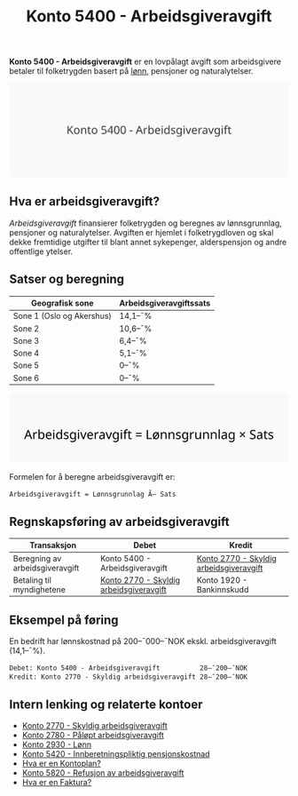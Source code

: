 ﻿---
title: "Konto 5400 - Arbeidsgiveravgift"
meta_title: "5400-arbeidsgiveravgift"
meta_description: '**Konto 5400 - Arbeidsgiveravgift** er en lovpålagt avgift som arbeidsgivere betaler til folketrygden basert på [lønn](/blogs/kontoplan/2930-lonn Konto 2930...'
slug: 5400-arbeidsgiveravgift
type: blog
layout: pages/single
---

**Konto 5400 - Arbeidsgiveravgift** er en lovpålagt avgift som arbeidsgivere betaler til folketrygden basert på [lønn](/blogs/kontoplan/2930-lonn "Konto 2930 - Lønn"), pensjoner og naturalytelser.

![Illustrasjon av konto 5400 arbeidsgiveravgift](5400-arbeidsgiveravgift-image.svg)

## Hva er arbeidsgiveravgift?

*Arbeidsgiveravgift* finansierer folketrygden og beregnes av lønnsgrunnlag, pensjoner og naturalytelser. Avgiften er hjemlet i folketrygdloven og skal dekke fremtidige utgifter til blant annet sykepenger, alderspensjon og andre offentlige ytelser.

## Satser og beregning

| Geografisk sone                     | Arbeidsgiveravgiftssats |
|-------------------------------------|-------------------------|
| Sone 1 (Oslo og Akershus)           | 14,1–¯%                  |
| Sone 2                              | 10,6–¯%                  |
| Sone 3                              | 6,4–¯%                   |
| Sone 4                              | 5,1–¯%                   |
| Sone 5                              | 0–¯%                     |
| Sone 6                              | 0–¯%                     |

![Beregning av arbeidsgiveravgift](arbeidsgiveravgift-beregning.svg)

Formelen for å beregne arbeidsgiveravgift er:

```text
Arbeidsgiveravgift = Lønnsgrunnlag Ã— Sats
```

## Regnskapsføring av arbeidsgiveravgift

| Transaksjon                          | Debet                                    | Kredit                         |
|--------------------------------------|------------------------------------------|--------------------------------|
| Beregning av arbeidsgiveravgift      | Konto 5400 - Arbeidsgiveravgift          | [Konto 2770 - Skyldig arbeidsgiveravgift](/blogs/kontoplan/2770-skyldig-arbeidsgiveravgift "Konto 2770 - Skyldig arbeidsgiveravgift") |
| Betaling til myndighetene            | [Konto 2770 - Skyldig arbeidsgiveravgift](/blogs/kontoplan/2770-skyldig-arbeidsgiveravgift "Konto 2770 - Skyldig arbeidsgiveravgift") | Konto 1920 - Bankinnskudd     |

## Eksempel på føring

En bedrift har lønnskostnad på 200–¯000–¯NOK ekskl. arbeidsgiveravgift (14,1–¯%).

```text
Debet: Konto 5400 - Arbeidsgiveravgift          28–¯200–¯NOK
Kredit: Konto 2770 - Skyldig arbeidsgiveravgift 28–¯200–¯NOK
```

## Intern lenking og relaterte kontoer

* [Konto 2770 - Skyldig arbeidsgiveravgift](/blogs/kontoplan/2770-skyldig-arbeidsgiveravgift "Konto 2770 - Skyldig arbeidsgiveravgift")
* [Konto 2780 - Påløpt arbeidsgiveravgift](/blogs/kontoplan/2780-palopte-arbeidsgiveravgift "Konto 2780 - Påløpt arbeidsgiveravgift")
* [Konto 2930 - Lønn](/blogs/kontoplan/2930-lonn "Konto 2930 - Lønn")
* [Konto 5420 - Innberetningspliktig pensjonskostnad](/blogs/kontoplan/5420-innberetningspliktig-pensjonskostnad "Konto 5420 - Innberetningspliktig pensjonskostnad: Innberetningspliktig pensjonskostnad i Norsk Kontoplan")
* [Hva er en Kontoplan?](/blogs/regnskap/hva-er-kontoplan "Hva er en Kontoplan? Komplett Guide til Kontoplaner i Norsk Regnskap")
* [Konto 5820 - Refusjon av arbeidsgiveravgift](/blogs/kontoplan/5820-refusjon-av-arbeidsgiveravgift "Konto 5820 - Refusjon av arbeidsgiveravgift")
* [Hva er en Faktura?](/blogs/regnskap/hva-er-en-faktura "Hva er en Faktura? En Guide til Norske Fakturakrav")






